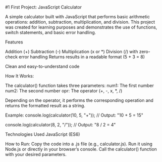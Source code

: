 #1 First Project: JavaScript Calculator

A simple calculator built with JavaScript that performs basic arithmetic operations: addition, subtraction, multiplication, and division.
This project was created for learning purposes and demonstrates the use of functions, switch statements, and basic error handling.

Features

Addition (+)
Subtraction (-)
Multiplication (x or *)
Division (/) with zero-check error handling
Returns results in a readable format (5 + 3 = 8)

Clean and easy-to-understand code

How It Works:

The calculator() function takes three parameters:
num1: The first number
num2: The second number
opr: The operator (+, -, x, *, /)

Depending on the operator, it performs the corresponding operation and returns the formatted result as a string.

Example:
console.log(calculator(10, 5, "+"));
// Output: "10 + 5 = 15"

console.log(calculator(8, 2, "/"));
// Output: "8 / 2 = 4"

Technologies Used
JavaScript (ES6)

How to Run:
Copy the code into a .js file (e.g., calculator.js).
Run it using Node.js or directly in your browser’s console.
Call the calculator() function with your desired parameters.
